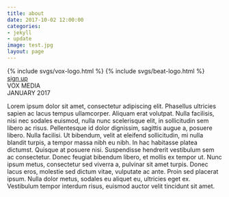 ```yaml
---
title: about
date: 2017-10-02 12:00:00
categories:
- jekyll
- update
image: test.jpg
layout: page
---
```


<div class="c-beat-logo">
  {% include svgs/vox-logo.html %}
  {% include svgs/beat-logo.html %}
</div>

<div class="c-about-main">
  <a href="">sign up</a>
</div>

<div class="c-post-tag-left">
  VOX MEDIA
</div>

<div class="c-post-tag-right">
  JANUARY 2017
</div>

Lorem ipsum dolor sit amet, consectetur adipiscing elit. Phasellus ultricies sapien ac lacus tempus ullamcorper. Aliquam erat volutpat. Nulla facilisis, nisi nec sodales euismod, nulla nunc scelerisque elit, in sollicitudin sem libero ac risus. Pellentesque id dolor dignissim, sagittis augue a, posuere libero. Nulla facilisi. Ut bibendum, velit at eleifend sollicitudin, mi nulla blandit turpis, a tempor massa nibh eu nibh. In hac habitasse platea dictumst. Quisque at posuere nisi. Suspendisse hendrerit vestibulum sem ac consectetur. Donec feugiat bibendum libero, et mollis ex tempor ut. Nunc ipsum metus, consectetur sed viverra a, pulvinar sit amet turpis. Donec lacus eros, molestie sed dictum vitae, vulputate ac ante. Proin sed placerat ipsum. Nulla dolor metus, sodales eu aliquet eu, ultricies eget ex. Vestibulum tempor interdum risus, euismod auctor velit tincidunt sit amet.
